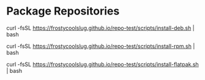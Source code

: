 # Package Repositories

curl -fsSL https://frostycoolslug.github.io/repo-test/scripts/install-deb.sh | bash


curl -fsSL https://frostycoolslug.github.io/repo-test/scripts/install-rpm.sh | bash


curl -fsSL https://frostycoolslug.github.io/repo-test/scripts/install-flatpak.sh | bash

